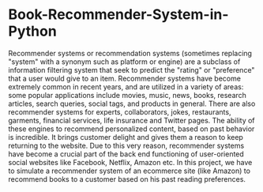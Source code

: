 # Book-Recommender-System-in-Python

Recommender systems or recommendation systems (sometimes replacing "system" with a synonym such as platform or engine) are a subclass of information filtering system that seek to predict the "rating" or "preference" that a user would give to an item.
Recommender systems have become extremely common in recent years, and are utilized in a variety of areas: some popular applications include movies, music, news, books, research articles, search queries, social tags, and products in general. There are also recommender systems for experts, collaborators, jokes, restaurants, garments, financial services, life insurance and Twitter pages.
The ability of these engines to recommend personalized content, based on past behavior is incredible. It brings customer delight and gives them a reason to keep returning to the website. Due to this very reason, recommender systems have become a crucial part of the back end functioning of user-oriented social websites like Facebook, Netflix, Amazon etc.
In this project, we have to simulate a recommender system of an ecommerce site (like Amazon) to recommend books to a customer based on his past reading preferences.
